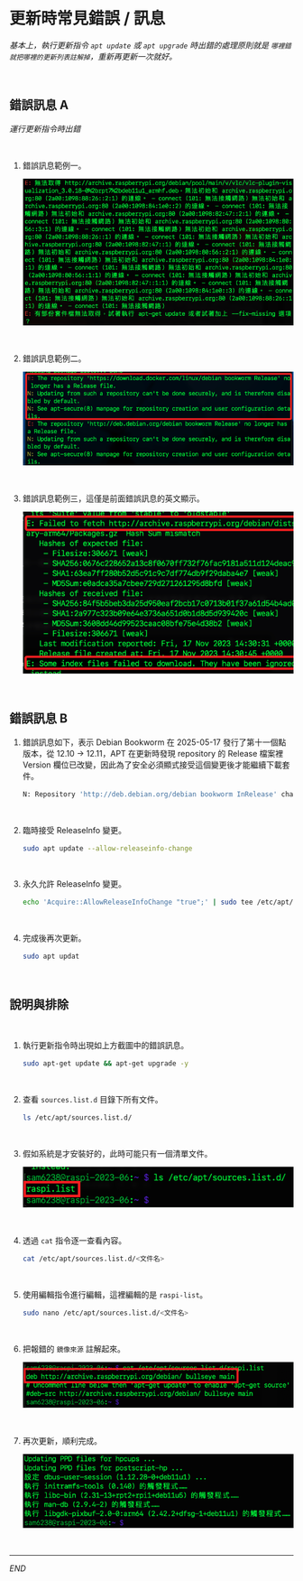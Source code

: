 # 更新時常見錯誤 / 訊息

_基本上，執行更新指令 `apt update` 或 `apt upgrade` 時出錯的處理原則就是 `哪裡錯就把哪裡的更新列表註解掉`，重新再更新一次就好。_

<br>

##  錯誤訊息 A

_運行更新指令時出錯_

<br>

1. 錯誤訊息範例一。

   ![](images/img_04.png)

<br>

2. 錯誤訊息範例二。

   ![](images/img_25.png)

<br>

3. 錯誤訊息範例三，這僅是前面錯誤訊息的英文顯示。

   ![](images/img_33.png)

<br>

## 錯誤訊息 B

1. 錯誤訊息如下，表示 Debian Bookworm 在 2025-05-17 發行了第十一個點版本，從 12.10 → 12.11，APT 在更新時發現 repository 的 Release 檔案裡 Version 欄位已改變，因此為了安全必須顯式接受這個變更後才能繼續下載套件。

   ```bash
   N: Repository 'http://deb.debian.org/debian bookworm InRelease' changed its 'Version' value from '12.10' to '12.11'
   ```

<br>

2. 臨時接受 ReleaseInfo 變更。

   ```bash
   sudo apt update --allow-releaseinfo-change
   ```

<br>

3. 永久允許 ReleaseInfo 變更。

   ```bash
   echo 'Acquire::AllowReleaseInfoChange "true";' | sudo tee /etc/apt/apt.conf.d/99allow-releaseinfo-change
   ```

<br>

4. 完成後再次更新。

   ```bash
   sudo apt updat
   ```

<br>

## 說明與排除

<br>

1. 執行更新指令時出現如上方截圖中的錯誤訊息。

   ```bash
   sudo apt-get update && apt-get upgrade -y
   ```

<br>

2. 查看 `sources.list.d` 目錄下所有文件。

   ```bash
   ls /etc/apt/sources.list.d/
   ```

<br>

3. 假如系統是才安裝好的，此時可能只有一個清單文件。

   ![](images/img_09.png)

<br>

4. 透過 `cat` 指令逐一查看內容。

   ```bash
   cat /etc/apt/sources.list.d/<文件名>
   ```

<br>

5. 使用編輯指令進行編輯，這裡編輯的是 `raspi-list`。

   ```bash
   sudo nano /etc/apt/sources.list.d/<文件名>
   ```

<br>

6. 把報錯的 `鏡像來源` 註解起來。

   ![](images/img_10.png)

<br>

7. 再次更新，順利完成。

   ![](images/img_11.png)

<br>

___

_END_